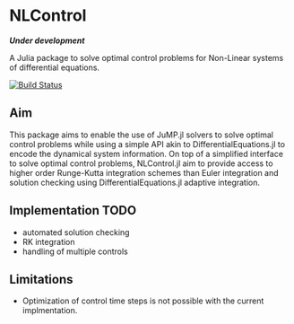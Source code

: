 # NLControl
***Under development***

A Julia package to solve optimal control problems for Non-Linear systems of differential equations.

[![Build Status](https://github.com/qmarcou/NLControl.jl/actions/workflows/CI.yml/badge.svg?branch=main)](https://github.com/qmarcou/NLControl.jl/actions/workflows/CI.yml?query=branch%3Amain)

## Aim
This package aims to enable the use of JuMP.jl solvers to solve optimal control problems while using a simple API akin to DifferentialEquations.jl to encode the dynamical system information. On top of a simplified interface to solve optimal control problems, NLControl.jl aim to provide access to higher order Runge-Kutta integration schemes than Euler integration and solution checking using DifferentialEquations.jl adaptive integration.  

## Implementation TODO
- automated solution checking
- RK integration
- handling of multiple controls

## Limitations
- Optimization of control time steps is not possible with the current implmentation.